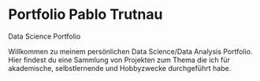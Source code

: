 # Portfolio Pablo Trutnau
Data Science Portfolio

Willkommen zu meinem persönlichen Data Science/Data Analysis Portfolio. Hier findest du eine Sammlung von Projekten zum Thema die ich für akademische, selbstlernende und Hobbyzwecke durchgeführt habe.

